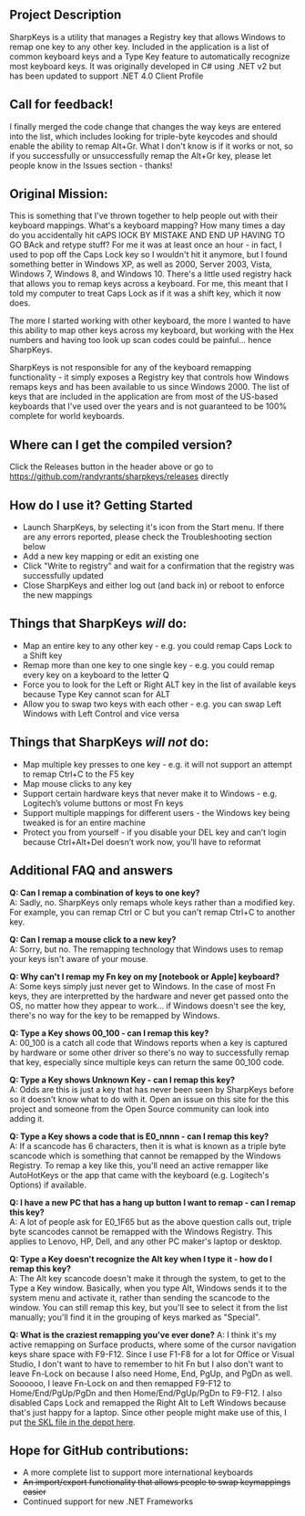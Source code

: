 ## Project Description
SharpKeys is a utility that manages a Registry key that allows Windows to remap one key to any other key. Included in the application is a list of common keyboard keys and a Type Key feature to automatically recognize most keyboard keys. It was originally developed in C# using .NET v2 but has been updated to support .NET 4.0 Client Profile

## Call for feedback!
I finally merged the code change that changes the way keys are entered into the list, which includes looking for triple-byte keycodes and should enable the ability to remap Alt+Gr.  What I don't know is if it works or not, so if you successfully or unsuccessfully remap the Alt+Gr key, please let people know in the Issues section - thanks!

## Original Mission:
This is something that I've thrown together to help people out with their keyboard mappings. What's a keyboard mapping? How many times a day do you accidentally hit cAPS lOCK BY MISTAKE AND END UP HAVING TO GO BAck and retype stuff? For me it was at least once an hour - in fact, I used to pop off the Caps Lock key so I wouldn't hit it anymore, but I found something better in Windows XP, as well as 2000, Server 2003, Vista, Windows 7, Windows 8, and Windows 10. There's a little used registry hack that allows you to remap keys across a keyboard. For me, this meant that I told my computer to treat Caps Lock as if it was a shift key, which it now does. 

The more I started working with other keyboard, the more I wanted to have this ability to map other keys across my keyboard, but working with the Hex numbers and having too look up scan codes could be painful... hence SharpKeys. 

SharpKeys is not responsible for any of the keyboard remapping functionality - it simply exposes a Registry key that controls how Windows remaps keys and has been available to us since Windows 2000.  The list of keys that are included in the application are from most of the US-based keyboards that I've used over the years and is not guaranteed to be 100% complete for world keyboards.

## Where can I get the compiled version?
Click the Releases button in the header above or go to https://github.com/randyrants/sharpkeys/releases directly

## How do I use it?  Getting Started
* Launch SharpKeys, by selecting it's icon from the Start menu. If there are any errors reported, please check the Troubleshooting section below 
* Add a new key mapping or edit an existing one 
* Click "Write to registry" and wait for a confirmation that the registry was successfully updated 
* Close SharpKeys and either log out (and back in) or reboot to enforce the new mappings 

## Things that SharpKeys _will_ do:
* Map an entire key to any other key - e.g. you could remap Caps Lock to a Shift key
* Remap more than one key to one single key - e.g. you could remap every key on a keyboard to the letter Q
* Force you to look for the Left or Right ALT key in the list of available keys because Type Key cannot scan for ALT
* Allow you to swap two keys with each other - e.g. you can swap Left Windows with Left Control and vice versa

## Things that SharpKeys **_will not_** do:
* Map multiple key presses to one key - e.g. it will not support an attempt to remap Ctrl+C to the F5 key
* Map mouse clicks to any key
* Support certain hardware keys that never make it to Windows - e.g. Logitech’s volume buttons or most Fn keys
* Support multiple mappings for different users - the Windows key being tweaked is for an entire machine
* Protect you from yourself - if you disable your DEL key and can’t login because Ctrl+Alt+Del doesn’t work now, you’ll have to reformat

## Additional FAQ and answers ##
**Q: Can I remap a combination of keys to one key?**  
A: Sadly, no. SharpKeys only remaps whole keys rather than a modified key. For example, you can remap Ctrl or C but you can't remap Ctrl+C to another key.

**Q: Can I remap a mouse click to a new key?**  
A: Sorry, but no. The remapping technology that Windows uses to remap your keys isn't aware of your mouse.

**Q: Why can't I remap my Fn key on my [notebook or Apple] keyboard?**  
A: Some keys simply just never get to Windows. In the case of most Fn keys, they are interpretted by the hardware and never get passed onto the OS, no matter how they appear to work... if Windows doesn't see the key, there's no way for the key to be remapped by Windows.

**Q: Type a Key shows 00_100 - can I remap this key?**  
A: 00_100 is a catch all code that Windows reports when a key is captured by hardware or some other driver so there's no way to successfully remap that key, especially since multiple keys can return the same 00_100 code.

**Q: Type a Key shows Unknown Key - can I remap this key?**  
A: Odds are this is just a key that has never been seen by SharpKeys before so it doesn't know what to do with it.  Open an issue on this site for the this project and someone from the Open Source community can look into adding it.

**Q: Type a Key shows a code that is E0_nnnn - can I remap this key?**  
A: If a scancode has 6 characters, then it is what is known as a triple byte scancode which is something that cannot be remapped by the Windows Registry.  To remap a key like this, you'll need an active remapper like AutoHotKeys or the app that came with the keyboard (e.g. Logitech's Options) if available.

**Q: I have a new PC that has a hang up button I want to remap - can I remap this key?**  
A: A lot of people ask for E0_1F65 but as the above question calls out, triple byte scancodes cannot be remapped with the Windows Registry.  This applies to Lenovo, HP, Dell, and any other PC maker's laptop or desktop.

**Q: Type a Key doesn't recognize the Alt key when I type it - how do I remap this key?**  
A: The Alt key scancode doesn't make it through the system, to get to the Type a Key window.  Basically, when you type Alt, Windows sends it to the system menu and activate it, rather than sending the scancode to the window.  You can still remap this key, but you'll see to select it from the list manually; you'll find it in the grouping of keys marked as "Special".

**Q: What is the craziest remapping you've ever done?**
A: I think it's my active remapping on Surface products, where some of the cursor navigation keys share space with F9-F12. Since I use F1-F8 for a lot for Office or Visual Studio, I don't want to have to remember to hit Fn but I also don't want to leave Fn-Lock on because I also need Home, End, PgUp, and PgDn as well.  Soooooo, I leave Fn-Lock on and then remapped F9-F12 to Home/End/PgUp/PgDn and then Home/End/PgUp/PgDn to F9-F12.  I also disabled Caps Lock and remapped the Right Alt to Left Windows because that's just happy for a laptop.  Since other people might make use of this, I put [the SKL file in the depot here](https://github.com/randyrants/sharpkeys/blob/master/HandyRemapForSurfaceKeyboard.skl).

## Hope for GitHub contributions:
* A more complete list to support more international keyboards
* ~~An import/export functionality that allows people to swap keymappings easier~~
* Continued support for new .NET Frameworks
